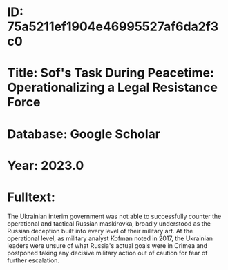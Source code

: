 # ID: 75a5211ef1904e46995527af6da2f3c0
# Title: Sof's Task During Peacetime: Operationalizing a Legal Resistance Force
# Database: Google Scholar
# Year: 2023.0
# Fulltext:
The Ukrainian interim government was not able to successfully counter the operational and tactical Russian maskirovka, broadly understood as the Russian deception built into every level of their military art.
At the operational level, as military analyst Kofman noted in 2017, the Ukrainian leaders were unsure of what Russia's actual goals were in Crimea and postponed taking any decisive military action out of caution for fear of further escalation.